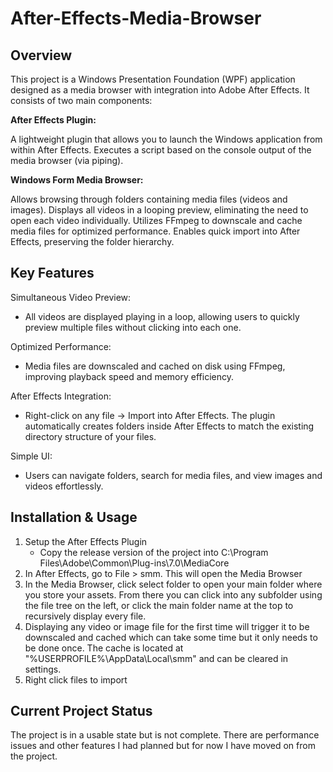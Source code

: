 # After-Effects-Media-Browser

## Overview

This project is a Windows Presentation Foundation (WPF) application designed as a media browser with integration into Adobe After Effects. It consists of two main components:

**After Effects Plugin:**

A lightweight plugin that allows you to launch the Windows application from within After Effects.
Executes a script based on the console output of the media browser (via piping).

**Windows Form Media Browser:**

Allows browsing through folders containing media files (videos and images).
Displays all videos in a looping preview, eliminating the need to open each video individually.
Utilizes FFmpeg to downscale and cache media files for optimized performance.
Enables quick import into After Effects, preserving the folder hierarchy.

## Key Features

Simultaneous Video Preview:
  - All videos are displayed playing in a loop, allowing users to quickly preview multiple files without clicking into each one.

Optimized Performance:
  - Media files are downscaled and cached on disk using FFmpeg, improving playback speed and memory efficiency.

After Effects Integration:
  - Right-click on any file → Import into After Effects.
The plugin automatically creates folders inside After Effects to match the existing directory structure of your files.

Simple UI:
  - Users can navigate folders, search for media files, and view images and videos effortlessly.

## Installation & Usage

1. Setup the After Effects Plugin
    - Copy the release version of the project into C:\Program Files\Adobe\Common\Plug-ins\7.0\MediaCore
2. In After Effects, go to File > smm. This will open the Media Browser
3. In the Media Browser, click select folder to open your main folder where you store your assets. From there you can click into any subfolder using the file tree on the left, or click the main folder name at the top to recursively display every file.
4. Displaying any video or image file for the first time will trigger it to be downscaled and cached which can take some time but it only needs to be done once. The cache is located at "%USERPROFILE%\AppData\Local\smm" and can be cleared in settings.
5. Right click files to import

## Current Project Status

The project is in a usable state but is not complete. There are performance issues and other features I had planned but for now I have moved on from the project.
